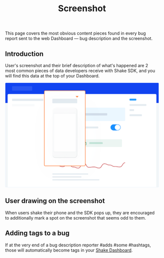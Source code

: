 ﻿---
id: screenshot
title: Screenshot
---
This page covers the most obvious content pieces found in every bug report sent to the
 web Dashboard — bug description and the screenshot.

## Introduction
User's screenshot and their brief description of what's happened are 2 most common pieces of
data developers receive with Shake SDK, and you will find this data at the top of your Dashboard.

![Bug screen](../assets/bug_screen.png)

## User drawing on the screenshot
When users shake their phone and the SDK pops up, they are encouraged to additionally mark a 
spot on the screenshot that seems odd to them.

## Adding tags to a bug
If at the very end of a bug description reporter #adds #some #hashtags, 
those will automatically become tags in your [Shake Dashboard](https://app.shakebugs.com/).
